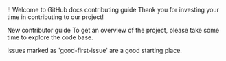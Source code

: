 !! Welcome to GitHub docs contributing guide
Thank you for investing your time in contributing to our project!

New contributor guide
To get an overview of the project, please take some time to explore the code base.

Issues marked as 'good-first-issue' are a good starting place.
